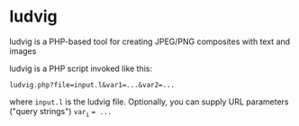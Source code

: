 # ludvig
ludvig is a PHP-based tool for creating JPEG/PNG composites with text and images

ludvig is a PHP script invoked like this:
```
ludvig.php?file=input.l&var1=...&var2=...
```
where `input.l` is the ludvig file.  Optionally, you can supply URL parameters ("query strings") `var`<sub>`i`</sub> `= ...`

